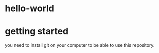 # hello-world

# getting started
you need to install git on your computer to be able to use this repository.
